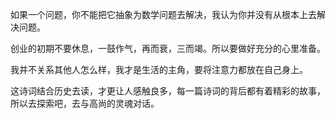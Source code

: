如果一个问题，你不能把它抽象为数学问题去解决，我认为你并没有从根本上去解决问题。

创业的初期不要休息，一鼓作气，再而衰，三而竭。所以要做好充分的心里准备。

我并不关系其他人怎么样，我才是生活的主角，要将注意力都放在自己身上。

这诗词结合历史去读，才更让人感触良多，每一篇诗词的背后都有着精彩的故事，所以去探索吧，去与高尚的灵魂对话。
